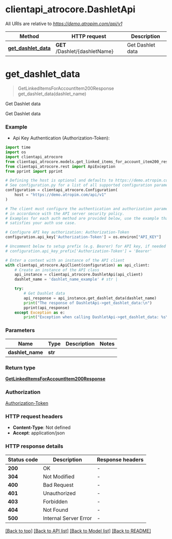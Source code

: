 # clientapi_atrocore.DashletApi

All URIs are relative to *https://demo.atropim.com/api/v1*

Method | HTTP request | Description
------------- | ------------- | -------------
[**get_dashlet_data**](DashletApi.md#get_dashlet_data) | **GET** /Dashlet/{dashletName} | Get Dashlet data


# **get_dashlet_data**
> GetLinkedItemsForAccountItem200Response get_dashlet_data(dashlet_name)

Get Dashlet data

Get Dashlet data

### Example

* Api Key Authentication (Authorization-Token):
```python
import time
import os
import clientapi_atrocore
from clientapi_atrocore.models.get_linked_items_for_account_item200_response import GetLinkedItemsForAccountItem200Response
from clientapi_atrocore.rest import ApiException
from pprint import pprint

# Defining the host is optional and defaults to https://demo.atropim.com/api/v1
# See configuration.py for a list of all supported configuration parameters.
configuration = clientapi_atrocore.Configuration(
    host = "https://demo.atropim.com/api/v1"
)

# The client must configure the authentication and authorization parameters
# in accordance with the API server security policy.
# Examples for each auth method are provided below, use the example that
# satisfies your auth use case.

# Configure API key authorization: Authorization-Token
configuration.api_key['Authorization-Token'] = os.environ["API_KEY"]

# Uncomment below to setup prefix (e.g. Bearer) for API key, if needed
# configuration.api_key_prefix['Authorization-Token'] = 'Bearer'

# Enter a context with an instance of the API client
with clientapi_atrocore.ApiClient(configuration) as api_client:
    # Create an instance of the API class
    api_instance = clientapi_atrocore.DashletApi(api_client)
    dashlet_name = 'dashlet_name_example' # str | 

    try:
        # Get Dashlet data
        api_response = api_instance.get_dashlet_data(dashlet_name)
        print("The response of DashletApi->get_dashlet_data:\n")
        pprint(api_response)
    except Exception as e:
        print("Exception when calling DashletApi->get_dashlet_data: %s\n" % e)
```



### Parameters

Name | Type | Description  | Notes
------------- | ------------- | ------------- | -------------
 **dashlet_name** | **str**|  | 

### Return type

[**GetLinkedItemsForAccountItem200Response**](GetLinkedItemsForAccountItem200Response.md)

### Authorization

[Authorization-Token](../README.md#Authorization-Token)

### HTTP request headers

 - **Content-Type**: Not defined
 - **Accept**: application/json

### HTTP response details
| Status code | Description | Response headers |
|-------------|-------------|------------------|
**200** | OK |  -  |
**304** | Not Modified |  -  |
**400** | Bad Request |  -  |
**401** | Unauthorized |  -  |
**403** | Forbidden |  -  |
**404** | Not Found |  -  |
**500** | Internal Server Error |  -  |

[[Back to top]](#) [[Back to API list]](../README.md#documentation-for-api-endpoints) [[Back to Model list]](../README.md#documentation-for-models) [[Back to README]](../README.md)

